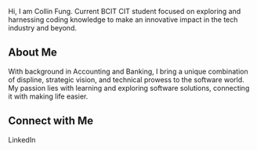 Hi, I am Collin Fung. Current BCIT CIT student focused on exploring and harnessing coding knowledge to make an innovative impact in the tech industry and beyond. 


## About Me

With background in Accounting and Banking, I bring a unique combination of displine, strategic vision, and technical prowess to the software world. My passion lies with learning and exploring software solutions, connecting it with making life easier. 

## Connect with Me

LinkedIn 

<!---
fungcollin/fungcollin is a ✨ special ✨ repository because its `README.md` (this file) appears on your GitHub profile.
You can click the Preview link to take a look at your changes.
--->
